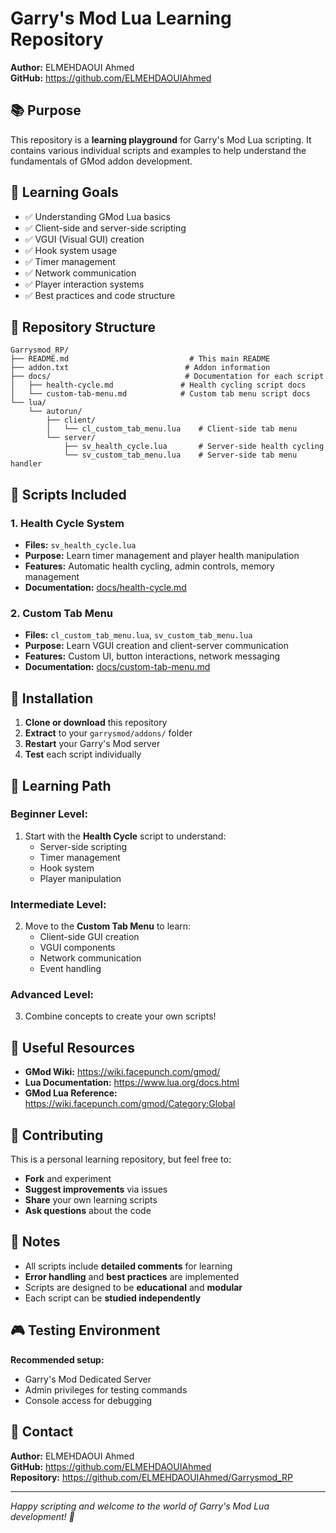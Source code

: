 # Garry's Mod Lua Learning Repository

**Author:** ELMEHDAOUI Ahmed  
**GitHub:** https://github.com/ELMEHDAOUIAhmed

## 📚 Purpose

This repository is a **learning playground** for Garry's Mod Lua scripting. It contains various individual scripts and examples to help understand the fundamentals of GMod addon development.

## 🎯 Learning Goals

- ✅ Understanding GMod Lua basics
- ✅ Client-side and server-side scripting
- ✅ VGUI (Visual GUI) creation
- ✅ Hook system usage
- ✅ Timer management
- ✅ Network communication
- ✅ Player interaction systems
- ✅ Best practices and code structure

## 📁 Repository Structure

```
Garrysmod_RP/
├── README.md                           # This main README
├── addon.txt                          # Addon information
├── docs/                              # Documentation for each script
│   ├── health-cycle.md               # Health cycling script docs
│   └── custom-tab-menu.md            # Custom tab menu script docs
└── lua/
    └── autorun/
        ├── client/
        │   └── cl_custom_tab_menu.lua    # Client-side tab menu
        └── server/
            ├── sv_health_cycle.lua       # Server-side health cycling
            └── sv_custom_tab_menu.lua    # Server-side tab menu handler
```

## 🔧 Scripts Included

### 1. **Health Cycle System**
- **Files:** `sv_health_cycle.lua`
- **Purpose:** Learn timer management and player health manipulation
- **Features:** Automatic health cycling, admin controls, memory management
- **Documentation:** [docs/health-cycle.md](docs/health-cycle.md)

### 2. **Custom Tab Menu**
- **Files:** `cl_custom_tab_menu.lua`, `sv_custom_tab_menu.lua`
- **Purpose:** Learn VGUI creation and client-server communication
- **Features:** Custom UI, button interactions, network messaging
- **Documentation:** [docs/custom-tab-menu.md](docs/custom-tab-menu.md)

## 🚀 Installation

1. **Clone or download** this repository
2. **Extract** to your `garrysmod/addons/` folder
3. **Restart** your Garry's Mod server
4. **Test** each script individually

## 📖 Learning Path

### **Beginner Level:**
1. Start with the **Health Cycle** script to understand:
   - Server-side scripting
   - Timer management
   - Hook system
   - Player manipulation

### **Intermediate Level:**
2. Move to the **Custom Tab Menu** to learn:
   - Client-side GUI creation
   - VGUI components
   - Network communication
   - Event handling

### **Advanced Level:**
3. Combine concepts to create your own scripts!

## 🔗 Useful Resources

- **GMod Wiki:** https://wiki.facepunch.com/gmod/
- **Lua Documentation:** https://www.lua.org/docs.html
- **GMod Lua Reference:** https://wiki.facepunch.com/gmod/Category:Global

## 🤝 Contributing

This is a personal learning repository, but feel free to:
- **Fork** and experiment
- **Suggest improvements** via issues
- **Share** your own learning scripts
- **Ask questions** about the code

## 📝 Notes

- All scripts include **detailed comments** for learning
- **Error handling** and **best practices** are implemented
- Scripts are designed to be **educational** and **modular**
- Each script can be **studied independently**

## 🎮 Testing Environment

**Recommended setup:**
- Garry's Mod Dedicated Server
- Admin privileges for testing commands
- Console access for debugging

## 📧 Contact

**Author:** ELMEHDAOUI Ahmed  
**GitHub:** https://github.com/ELMEHDAOUIAhmed  
**Repository:** https://github.com/ELMEHDAOUIAhmed/Garrysmod_RP

---

*Happy scripting and welcome to the world of Garry's Mod Lua development! 🎉*

